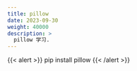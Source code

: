 ```yaml
---
title: pillow
date: 2023-09-30
weight: 40000
description: >
  pillow 学习.
---
```

{{< alert >}}
pip install pillow
{{< /alert >}}

##



























